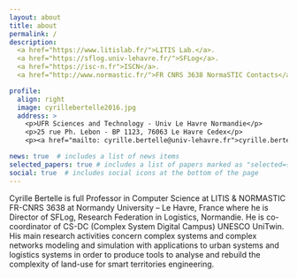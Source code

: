 ```yaml
---
layout: about
title: about
permalink: /
description: 
  <a href="https://www.litislab.fr/">LITIS Lab.</a>. 
  <a href="https://sflog.univ-lehavre.fr/">SFLog</a>.
  <a href="https://isc-n.fr">ISCN</a>. 
  <a href="http://www.normastic.fr/">FR CNRS 3638 NormaSTIC Contacts</a>.

profile:
  align: right
  image: cyrillebertelle2016.jpg
  address: >
    <p>UFR Sciences and Technology - Univ Le Havre Normandie</p>
    <p>25 rue Ph. Lebon - BP 1123, 76063 Le Havre Cedex</p>
    <p><a href="mailto: cyrille.bertelle@univ-lehavre.fr">cyrille.bertelle@univ-lehavre.fr</a></p>

news: true  # includes a list of news items
selected_papers: true # includes a list of papers marked as "selected={true}"
social: true  # includes social icons at the bottom of the page
---
```


Cyrille Bertelle is full Professor in Computer Science at LITIS & NORMASTIC FR-CNRS 3638 at Normandy University – Le Havre, France where he is Director of SFLog, Research Federation in Logistics, Normandie. He is co-coordinator of CS-DC (Complex System Digital Campus) UNESCO UniTwin. His main research activities concern complex systems and complex networks modeling and simulation with applications to urban systems and logistics systems in order to produce tools to analyse and rebuild the complexity of land-use for smart territories engineering.

<!--- Write your biography here. Tell the world about yourself. Link to your favorite [subreddit](http://reddit.com){:target="\_blank"}. You can put a picture in, too. The code is already in, just name your picture `prof_pic.jpg` and put it in the `img/` folder.

Put your address / P.O. box / other info right below your picture. You can also disable any these elements by editing `profile` property of the YAML header of your `_pages/about.md`. Edit `_bibliography/papers.bib` and Jekyll will render your [publications page](/al-folio/publications/) automatically.

Link to your social media connections, too. This theme is set up to use [Font Awesome icons](http://fortawesome.github.io/Font-Awesome/){:target="\_blank"} and [Academicons](https://jpswalsh.github.io/academicons/){:target="\_blank"}, like the ones below. Add your Facebook, Twitter, LinkedIn, Google Scholar, or just disable all of them.
-->
